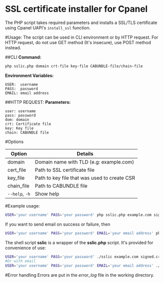 SSL certificate installer for Cpanel
===================================

The PHP script takes required parameters and installs a SSL/TLS certificate using Cpanel UAPI's `install_ssl` function.

#Usage:
The script can be used in CLI environment or by HTTP request. For HTTP request, <span class="warning">do not use GET method</span> (It's insecure), use POST method instead.

##CLI
**Command:**

```sh
php sslic.php domain crt-file key-file CABUNDLE-file/chain-file
```
**Environment Variables:**

    USER:  username
    PASS:  password
    EMAIL: email address
 
##HTTP REQUEST:
**Parameters:**

    user: username
    pass: password
    dom: domain
    crt: Certificate file
    key: Key file
    chain: CABUNDLE file

#Options

Option | Details
------ | -------
domain | Domain name with TLD (e.g: example.com)
cert_file | Path to SSL certificate file
key_file | Path to key file that was used to create CSR
chain_file | Path to CABUNDLE file
`--help`, `-h` | Show help



#Example usage:

```sh
USER='your username' PASS='your password' php sslic.php example.com signed.crt dom.key chain.key
```
If you want to send email on success or failure, then

```sh
USER='your username' PASS='your password' EMAIL='your email address' php sslic.php example.com signed.crt dom.key chain.key
```

The shell script **sslic** is a wrapper of the **sslic.php** script. It's provided for convenience of use:

```sh
USER='your username' PASS='your password' ./sslic example.com signed.crt dom.key chain.key
#Or with email
USER='your username' PASS='your password' EMAIL='your email address' ./sslic example.com signed.crt dom.key chain.key
```


#Error handling
Errors are put in the *error_log* file in the working directory.
